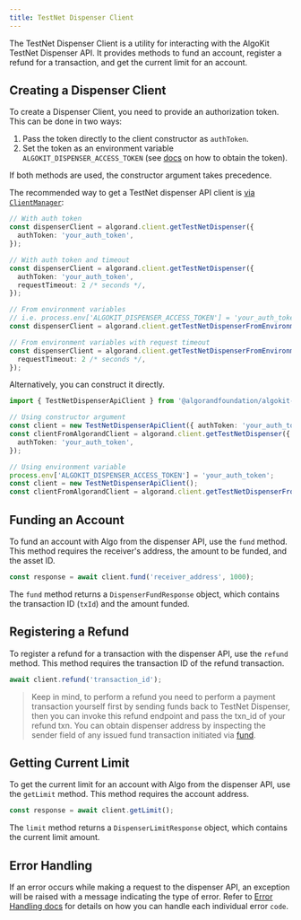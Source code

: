 ```yaml
---
title: TestNet Dispenser Client
---
```


The TestNet Dispenser Client is a utility for interacting with the AlgoKit TestNet Dispenser API. It provides methods to fund an account, register a refund for a transaction, and get the current limit for an account.

## Creating a Dispenser Client

To create a Dispenser Client, you need to provide an authorization token. This can be done in two ways:

1. Pass the token directly to the client constructor as `authToken`.
2. Set the token as an environment variable `ALGOKIT_DISPENSER_ACCESS_TOKEN` (see [docs](https://github.com/algorandfoundation/algokit/blob/main/docs/testnet_api.md#error-handling) on how to obtain the token).

If both methods are used, the constructor argument takes precedence.

The recommended way to get a TestNet dispenser API client is [via `ClientManager`](/algokit/utils/typescript/client/):

```typescript
// With auth token
const dispenserClient = algorand.client.getTestNetDispenser({
  authToken: 'your_auth_token',
});

// With auth token and timeout
const dispenserClient = algorand.client.getTestNetDispenser({
  authToken: 'your_auth_token',
  requestTimeout: 2 /* seconds */,
});

// From environment variables
// i.e. process.env['ALGOKIT_DISPENSER_ACCESS_TOKEN'] = 'your_auth_token'
const dispenserClient = algorand.client.getTestNetDispenserFromEnvironment();

// From environment variables with request timeout
const dispenserClient = algorand.client.getTestNetDispenserFromEnvironment({
  requestTimeout: 2 /* seconds */,
});
```

Alternatively, you can construct it directly.

```ts
import { TestNetDispenserApiClient } from '@algorandfoundation/algokit-utils/types/dispenser-client';

// Using constructor argument
const client = new TestNetDispenserApiClient({ authToken: 'your_auth_token' });
const clientFromAlgorandClient = algorand.client.getTestNetDispenser({
  authToken: 'your_auth_token',
});

// Using environment variable
process.env['ALGOKIT_DISPENSER_ACCESS_TOKEN'] = 'your_auth_token';
const client = new TestNetDispenserApiClient();
const clientFromAlgorandClient = algorand.client.getTestNetDispenserFromEnvironment();
```

## Funding an Account

To fund an account with Algo from the dispenser API, use the `fund` method. This method requires the receiver's address, the amount to be funded, and the asset ID.

```ts
const response = await client.fund('receiver_address', 1000);
```

The `fund` method returns a `DispenserFundResponse` object, which contains the transaction ID (`txId`) and the amount funded.

## Registering a Refund

To register a refund for a transaction with the dispenser API, use the `refund` method. This method requires the transaction ID of the refund transaction.

```ts
await client.refund('transaction_id');
```

> Keep in mind, to perform a refund you need to perform a payment transaction yourself first by sending funds back to TestNet Dispenser, then you can invoke this refund endpoint and pass the txn_id of your refund txn. You can obtain dispenser address by inspecting the sender field of any issued fund transaction initiated via [fund](#funding-an-account).

## Getting Current Limit

To get the current limit for an account with Algo from the dispenser API, use the `getLimit` method. This method requires the account address.

```ts
const response = await client.getLimit();
```

The `limit` method returns a `DispenserLimitResponse` object, which contains the current limit amount.

## Error Handling

If an error occurs while making a request to the dispenser API, an exception will be raised with a message indicating the type of error. Refer to [Error Handling docs](https://github.com/algorandfoundation/algokit/blob/main/docs/testnet_api.md#error-handling) for details on how you can handle each individual error `code`.
